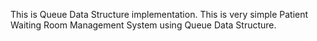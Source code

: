 This is Queue Data Structure implementation. This is very simple Patient Waiting Room Management System using Queue Data Structure.
